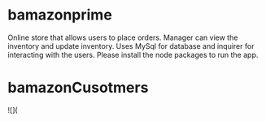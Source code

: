 # bamazonprime

Online store that allows users to place orders.
Manager can view the inventory and update inventory.
Uses MySql for database and inquirer for interacting with the users.
Please install the node packages to run the app.

# bamazonCusotmers
![](
